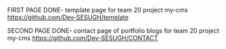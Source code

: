 FIRST PAGE DONE-	 template page for team 20 project my-cms
https://github.com/Dev-SESUGH/template

SECOND PAGE DONE- contact page of  portfolio blogs for team 20 project my-cms
https://github.com/Dev-SESUGH/CONTACT

